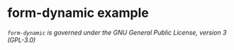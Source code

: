 # form-dynamic example

_`form-dynamic` is governed under the GNU General Public License, version 3 (GPL-3.0)_
